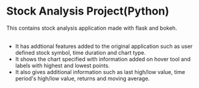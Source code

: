 # Stock Analysis Project(Python)

This contains stock analysis application made with flask and bokeh.<br> <br>
<ul>
<li>It has addtional features added to the original application such as user defined stock symbol, time duration and chart type.</li>
<li>It shows the chart specified with information added on hover tool and labels with highest and lowest points.</li>
<li>It also gives additional information such as last high/low value, time period's high/low value, returns and moving average.</li>
</ul>
